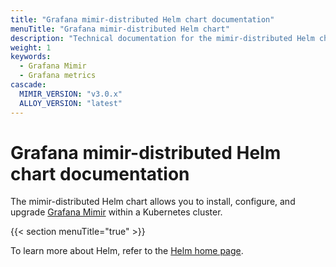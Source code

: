 ```yaml
---
title: "Grafana mimir-distributed Helm chart documentation"
menuTitle: "Grafana mimir-distributed Helm chart"
description: "Technical documentation for the mimir-distributed Helm chart"
weight: 1
keywords:
  - Grafana Mimir
  - Grafana metrics
cascade:
  MIMIR_VERSION: "v3.0.x"
  ALLOY_VERSION: "latest"
---
```


# Grafana mimir-distributed Helm chart documentation

The mimir-distributed Helm chart allows you to install, configure, and upgrade [Grafana Mimir](https://grafana.com/docs/mimir/<MIMIR_VERSION>/) within a Kubernetes cluster.

{{< section menuTitle="true" >}}

To learn more about Helm, refer to the [Helm home page](https://helm.sh/).
